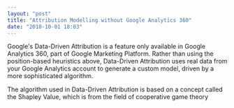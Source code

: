 ```yaml
---
layout: "post"
title: "Attribution Modelling without Google Analytics 360"
date: "2018-10-01 18:03"
---
```


Google's Data-Driven Attribution is a feature only available in
Google Analytics 360, part of Google Marketing Platform. Rather than using the
position-based heuristics above, Data-Driven Attribution uses real data from
your Google Analytics account to generate a custom model, driven by a more
sophisticated algorithm.

The algorithm used in Data-Driven Attribution is based on a concept called the
Shapley Value, which is from the field of cooperative game theory 
